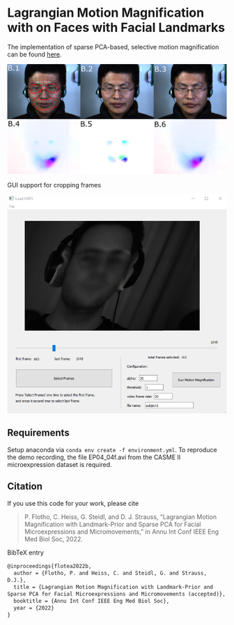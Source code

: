 # Lagrangian Motion Magnification with on Faces with Facial Landmarks

The implementation of sparse PCA-based, selective motion magnification can be found [here](https://github.com/phflot/dsd_momag).

![Fig1](img/momag.PNG)

GUI support for cropping frames

![Fig2](img/gui.PNG)



## Requirements

Setup anaconda via ```conda env create -f environment.yml```. To reproduce the demo recording, the file EP04_04f.avi from the CASME II microexpression dataset is required.

## Citation

If you use this code for your work, please cite
  
> P. Flotho, C. Heiss, G. Steidl, and D. J. Strauss, “Lagrangian Motion Magnification with Landmark-Prior and Sparse PCA for Facial Microexpressions and Micromovements,” in Annu Int Conf IEEE Eng Med Biol Soc, 2022.

BibTeX entry
```
@inproceedings{flotea2022b,
  author = {Flotho, P. and Heiss, C. and Steidl, G. and Strauss, D.J.},
  title = {Lagrangian Motion Magnification with Landmark-Prior and Sparse PCA for Facial Microexpressions and Micromovements (accepted)},
  booktitle = {Annu Int Conf IEEE Eng Med Biol Soc},
  year = {2022}
}
```
